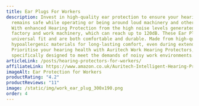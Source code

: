```yaml
---
title: Ear Plugs For Workers
description: Invest in high-quality ear protection to ensure your hearing
  remains safe while operating or being around loud machinery and other noises.
  With enhanced Hearing Protection from the high noise levels generated by
  factory and work machinery, which can reach up to 120dB. These Ear Plugs are
  universal fit and are both comfortable and durable. Made from high-quality,
  hypoallergenic materials for long-lasting comfort, even during extended use.
  Prioritise your hearing health with Auritech Work Hearing Protectors,
  specifically designed to meet the demands of noisy work environments.
articleLink: /posts/hearing-protectors-for-workers/
affiliateLink: https://www.amazon.co.uk/Auritech-Intelligent-Hearing-Protection-Environments/dp/B06XHKKGHB?maas=maas_adg_94CDBFDD849F8748EB8655F4DD2D1FF0_afap_abs&ref_=aa_maas&tag=maas
imageAlt: Ear Protection for Workers
productRating: "4.2"
productReviews: "11"
image: /static/img/work_ear_plug_300x190.png
order: 4
---
```

